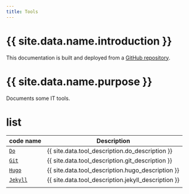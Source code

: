 ```yaml
---
title: Tools
---
```


[//]: #(Reference)
[repo_source]: https://github.com/abelgacem/project
[tool_git]:    ./list/git/README
[tool_hugo]:   ./list/hugo/README
[tool_jekyll]: ./list/jekyll/README


# {{ site.data.name.introduction }}
This documentation is built and deployed from a [GitHub repository][repo_source].

# {{ site.data.name.purpose }}
Documents some IT tools.

# list

|code name|Description|
|-|-|
|[`Do`][tool_git]|{{ site.data.tool_description.do_description }}|
|[`Git`][tool_git]|{{ site.data.tool_description.git_description }}|
|[`Hugo`][tool_hugo]|{{ site.data.tool_description.hugo_description }}|
|[`Jekyll`][tool_jekyll]|{{ site.data.tool_description.jekyll_description }}|
||||

<br>

